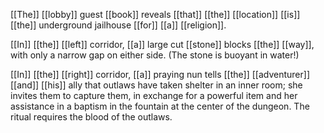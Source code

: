 [[The]] [[lobby]] guest [[book]] reveals [[that]] [[the]] [[location]] [[is]] [[the]] underground jailhouse [[for]] [[a]] [[religion]]. 

[[In]] [[the]] [[left]] corridor, [[a]] large cut [[stone]] blocks [[the]] [[way]], with only a narrow gap on either side. (The stone is buoyant in water!)

[[In]] [[the]] [[right]] corridor, [[a]] praying nun tells [[the]] [[adventurer]] [[and]] [[his]] ally that outlaws have taken shelter in an inner room; she invites them to capture them, in exchange for a powerful item and her assistance in a baptism in the fountain at the center of the dungeon. The ritual requires the blood of the outlaws. 

